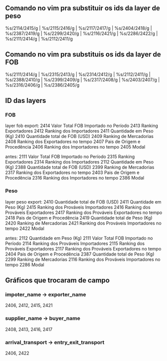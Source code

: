 ## Comando no vim pra substituir os ids da layer de peso
%s/2114/2415/g | %s/2115/2416/g | %s/2117/2417/g | %s/2404/2418/g | %s/2387/2419/g | %s/2299/2420/g | %s/2116/2421/g | %s/2286/2422/g | %s/2111/2414/g | %s/2112/2411/g

## Comando no vim pra substituis os ids da layer de FOB
%s/2111/2414/g | %s/2315/2413/g | %s/2314/2412/g | %s/2112/2411/g | %s/2388/2410/g | %s/2399/2409/g | %s/2317/2408/g | %s/2403/2407/g | %s/2316/2406/g | %s/2386/2405/g

## ID das layers
### FOB
layer fob export:
2414	Valor Total FOB Importado no Período
2413	Ranking Exportadores
2412	Ranking dos Importadores
2411	Quantidade em Peso (Kg)
2410	Quantidade total de FOB (USD)
2409	Ranking de Mercadorias
2408	Ranking dos Exportadores no tempo
2407	Pais de Origem e Procedência
2406	Ranking dos Importadores no tempo
2405	Modal

antes:
2111	Valor Total FOB Importado no Período
2315	Ranking Exportadores
2314	Ranking dos Importadores
2112	Quantidade em Peso (Kg)
2388	Quantidade total de FOB (USD)
2399	Ranking de Mercadorias
2317	Ranking dos Exportadores no tempo
2403	Pais de Origem e Procedência
2316	Ranking dos Importadores no tempo
2386	Modal

### Peso
layer peso export:
2410	Quantidade total de FOB (USD)
2411	Quantidade em Peso (Kg)
2415	Ranking dos Prováveis Importadores
2416	Ranking dos Prováveis Exportadores
2417	Ranking dos Prováveis Exportadores no tempo
2418	Pais de Origem e Procedência
2419	Quantidade total de Peso (Kg)
2420	Ranking de Mercadorias
2421	Ranking dos Prováveis Importadores no tempo
2422	Modal

antes:
2112	Quantidade em Peso (Kg)
2111	Valor Total FOB Importado no Período
2114	Ranking dos Prováveis Importadores
2115	Ranking dos Prováveis Exportadores
2117	Ranking dos Prováveis Exportadores no tempo
2404	Pais de Origem e Procedência
2387	Quantidade total de Peso (Kg)
2299	Ranking de Mercadorias
2116	Ranking dos Prováveis Importadores no tempo
2286	Modal

## Gráficos que trocaram de campo
### impoter_name -> exporter_name
2406, 2412, 2415, 2421

### supplier_name -> buyer_name
2408, 2413, 2416, 2417

### arrival_transport -> entry_exit_transport
2406, 2422
